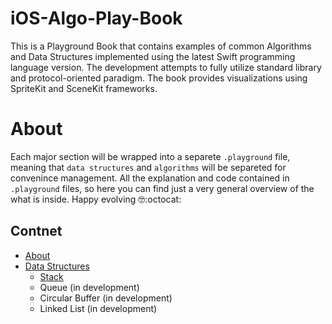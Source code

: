 # iOS-Algo-Play-Book
This is a Playground Book that contains examples of common Algorithms and Data Structures implemented using the latest Swift programming language version. The development attempts to fully utilize standard library and protocol-oriented paradigm. The book provides visualizations using SpriteKit and SceneKit frameworks.


# About 
Each major section will be wrapped into a separete `.playground` file, meaning that `data structures` and `algorithms` will be separeted for convenince management. All the explanation and code contained in `.playground` files, so here you can find just a very general overview of the what is inside. Happy evolving 🤓:octocat:

## Contnet 
- [About](#about)
- [Data Structures](https://github.com/jVirus/iOS-Algo-Play-Book/tree/master/Data%20Structures.playground)
  - [Stack](https://github.com/jVirus/iOS-Algo-Play-Book/tree/master/Data%20Structures.playground/Pages/Stack.xcplaygroundpage)
  - Queue (in development)
  - Circular Buffer (in development)
  - Linked List (in development)

